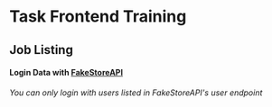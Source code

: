 # Task Frontend Training
## Job Listing

#### Login Data with [FakeStoreAPI](https://fakestoreapi.com/docs)
_You can only login with users listed in FakeStoreAPI's user endpoint_
